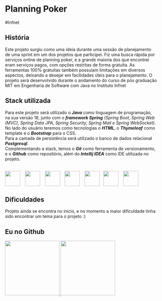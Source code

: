 # Planning Poker
#Infnet

História
-
Este projeto surgiu como uma ideia durante uma sessão de planejamento de uma sprint em um dos projetos que participei. Fiz uma busca rápida por serviços online de planning poker, e a grande maioria dos que encontrei eram serviços pagos, com opções restritas de forma gratuita. As ferramentas 100% gratuitas também possuíam limitações em diversos aspectos, deixando a desejar em facilidades úteis para o planejamento.
O projeto será desenvolvido durante o andamento do curso de pós graduação MIT em Engenharia de Software com Java no Instituto Infnet

Stack utilizada
-
Para este projeto será utilizado o ***Java*** como linguagem de programação, na sua versão 18, junto com o ***framework Spring*** *(Spring Boot, Spring Web (MVC), Spring Data JPA, Spring Security, Spring Mail e Spring WebSocket)*.<BR> 
No lado do usuário teremos como tecnologias o ***HTML***, o ***Thymeleaf*** como template e o ***Bootstrap*** para o CSS.<BR> 
Para a camada de persistência será utilizado o banco de dados relacional ***Postgresql***.<br>
Complementando a stack, temos o ***Git*** como ferramenta de versionamento, e o ***Github*** como repositório, além do ***Intellij IDEA*** como IDE utilizada no projeto. <BR><BR>

<img src="https://cdn.jsdelivr.net/gh/devicons/devicon/icons/java/java-original-wordmark.svg" width="50" height="50"/>&nbsp;&nbsp;&nbsp;
<img src="https://cdn.jsdelivr.net/gh/devicons/devicon/icons/spring/spring-plain-wordmark.svg" width="50" height="50"/>&nbsp;&nbsp;&nbsp;
<img src="https://cdn.jsdelivr.net/gh/devicons/devicon/icons/bootstrap/bootstrap-plain-wordmark.svg" width="50" height="50"/>&nbsp;&nbsp;&nbsp;
<img src="https://cdn.jsdelivr.net/gh/devicons/devicon/icons/postgresql/postgresql-original-wordmark.svg" width="50" height="50"/>&nbsp;&nbsp;&nbsp;
<img src="https://cdn.jsdelivr.net/gh/devicons/devicon/icons/intellij/intellij-original.svg" width="50" height="50"/>&nbsp;&nbsp;
<img src="https://cdn.jsdelivr.net/gh/devicons/devicon/icons/git/git-original-wordmark.svg" width="50" height="50"/>&nbsp;&nbsp;&nbsp;
<img src="https://cdn.jsdelivr.net/gh/devicons/devicon/icons/github/github-original-wordmark.svg" width="50" height="50"/>

Dificuldades
-
Projeto ainda se encontra no inicio, e no momento a maior dificuldade tinha sido encontrar um tema para o projeto :)

Eu no Github
-

<div>
  <a href="https://github.com/acrsantana">
  <img height="180em" src="https://github-readme-stats.vercel.app/api/top-langs/?username=acrsantana&layout=compact&langs_count=7&theme=dracula"/>
  <img height="180em" src="https://github-readme-stats.vercel.app/api?username=acrsantana&show_icons=true&theme=dracula&include_all_commits=true&count_private=true"/>
</div>
